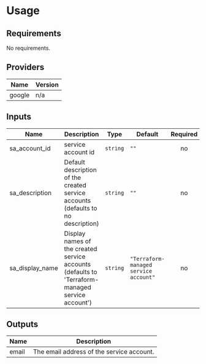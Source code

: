 # Usage
<!--- BEGIN_TF_DOCS --->
## Requirements

No requirements.

## Providers

| Name | Version |
|------|---------|
| google | n/a |

## Inputs

| Name | Description | Type | Default | Required |
|------|-------------|------|---------|:--------:|
| sa\_account\_id | service account id | `string` | `""` | no |
| sa\_description | Default description of the created service accounts (defaults to no description) | `string` | `""` | no |
| sa\_display\_name | Display names of the created service accounts (defaults to 'Terraform-managed service account') | `string` | `"Terraform-managed service account"` | no |

## Outputs

| Name | Description |
|------|-------------|
| email | The email address of the service account. |

<!--- END_TF_DOCS --->
